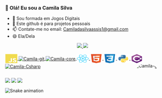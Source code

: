 ### 👋 Olá! Eu sou a Camila Silva

- 🔭 Sou formada em Jogos Digitais 
- 🌱 Este github é para projetos pessoais
- 📫 Contate-me no email: Camiladasilvaassis1@gmail.com
- 😄 Ela/Dela


<div align="center">
  <a href="https://github.com/CamilaSilva1/">
  <img height="180em" src="https://github-readme-stats.vercel.app/api?username=CamilaSilva1&show_icons=true&theme=radical&include_all_commits=true&count_private=true"/>
  <img height="180em" src="https://github-readme-stats.vercel.app/api/top-langs/?username=CamilaSilva1&layout=compact&langs_count=7&theme=radical"/>
</div>
  
  
 <div style="display: inline_block"><br>
  <img align="center" alt="Camila-Js" height="30" width="40" src="https://raw.githubusercontent.com/devicons/devicon/master/icons/javascript/javascript-plain.svg">
   <img align="center" alt="Camila-git" height="30" width="40" src="https://cdn.jsdelivr.net/gh/devicons/devicon/icons/unity/unity-original.svg">
  <img align="center" alt="Camila-core" height="30" width="40" src="https://cdn.jsdelivr.net/gh/devicons/devicon/icons/dotnetcore/dotnetcore-original.svg">
  <img align="center" alt="Camila-React" height="30" width="40" src="https://raw.githubusercontent.com/devicons/devicon/master/icons/react/react-original.svg">
  <img align="center" alt="Camila-HTML" height="30" width="40" src="https://raw.githubusercontent.com/devicons/devicon/master/icons/html5/html5-original.svg">
  <img align="center" alt="Camila-CSS" height="30" width="40" src="https://raw.githubusercontent.com/devicons/devicon/master/icons/css3/css3-original.svg">
  <img align="center" alt="Camila-Python" height="30" width="40" src="https://raw.githubusercontent.com/devicons/devicon/master/icons/python/python-original.svg">
  <img align="center" alt="Camila-Csharp" height="30" width="40" src="https://raw.githubusercontent.com/devicons/devicon/master/icons/csharp/csharp-original.svg">
   <img align="center" alt="Camila-Csharp" height="30" width="40" src="https://cdn.jsdelivr.net/gh/devicons/devicon/icons/php/php-original.svg">
  <img align="right" alt="Camila-gif" height="150" style="border-radius:50px;" src="https://media.discordapp.net/attachments/571711304985739278/950487472683483217/Webp.net-gifmaker.gif?width=453&height=453">
</div>
  
 ##
  
 <div>

 <a href="https://discord.gg/Camila Silva#4045" target="_blank"><img src="https://img.shields.io/badge/Discord-7289DA?style=for-the-badge&logo=discord&logoColor=white" target="_blank"></a> 
  <a href = "mailto:camiladasilvaassis1@gmail.com"><img src="https://img.shields.io/badge/Gmail-D14836?style=for-the-badge&logo=gmail&logoColor=white" target="_blank"></a>
  <a href="https://www.linkedin.com/in/camila-silva-521b45182/" target="_blank"><img src="https://img.shields.io/badge/-LinkedIn-%230077B5?style=for-the-badge&logo=linkedin&logoColor=white" target="_blank"></a>
   
   ![Snake animation](https://github.com/CamilaSilva1/CamilaSilva1/blob/output/github-contribution-grid-snake.svg)
   
  </div>
 
 

